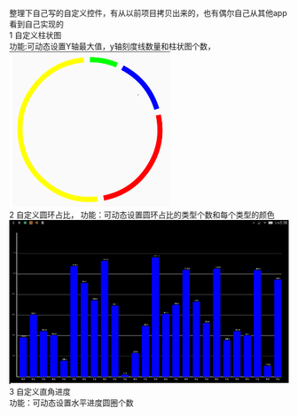 整理下自己写的自定义控件，有从以前项目拷贝出来的，也有偶尔自己从其他app看到自己实现的  
1 自定义柱状图   
    功能:可动态设置Y轴最大值，y轴刻度线数量和柱状图个数，  
    ![Image text](https://github.com/a503424551/yanDemo/blob/master/image/circle.png)  
2  自定义圆环占比， 
    功能：可动态设置圆环占比的类型个数和每个类型的颜色  
        ![Image text](https://github.com/a503424551/yanDemo/blob/master/image/histogramView.png)  
3  自定义直角进度  
    功能：可动态设置水平进度圆圈个数  